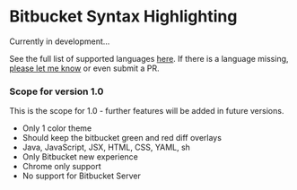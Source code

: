 # Bitbucket Syntax Highlighting
Currently in development...

See the full list of supported languages [here](https://prismjs.com/download.html#themes=prism-coy&languages=markup+css+clike+javascript+aspnet+bash+c+csharp+go+java+markdown+markup-templating+objectivec+php+powershell+python+jsx+tsx+sql+typescript+visual-basic+yaml&plugins=keep-markup).
If there is a language missing, [please let me know](https://github.com/refined-bitbucket/refined-bitbucket/issues/new) or even submit a PR.

### Scope for version 1.0
This is the scope for 1.0 - further features will be added in future versions.
- Only 1 color theme
- Should keep the bitbucket green and red diff overlays
- Java, JavaScript, JSX, HTML, CSS, YAML, sh
- Only Bitbucket new experience
- Chrome only support
- No support for Bitbucket Server